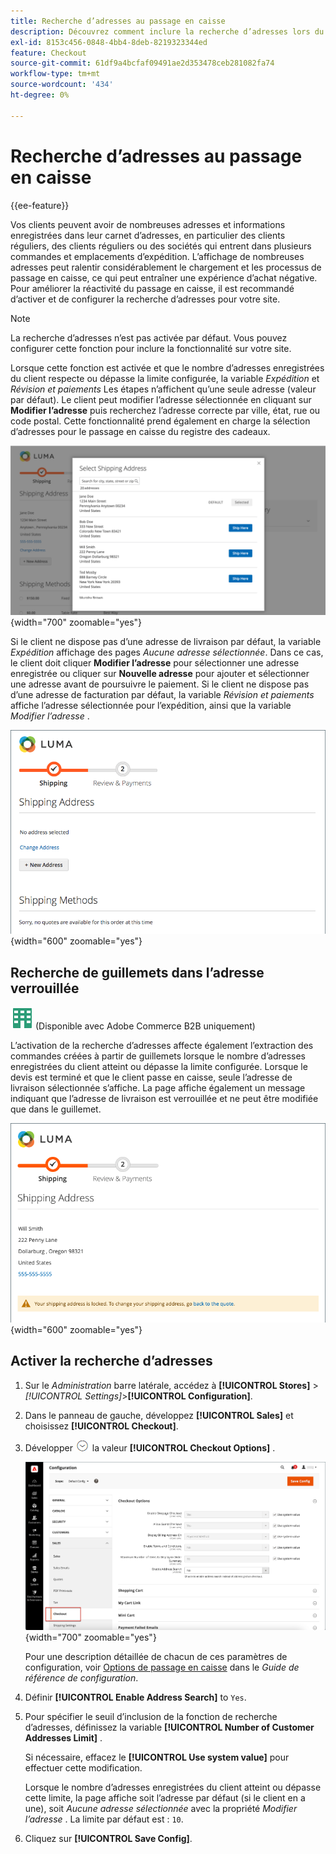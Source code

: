 ```yaml
---
title: Recherche d’adresses au passage en caisse
description: Découvrez comment inclure la recherche d’adresses lors du passage en caisse dans votre boutique.
exl-id: 8153c456-0848-4bb4-8deb-8219323344ed
feature: Checkout
source-git-commit: 61df9a4bcfaf09491ae2d353478ceb281082fa74
workflow-type: tm+mt
source-wordcount: '434'
ht-degree: 0%

---
```


# Recherche d’adresses au passage en caisse

{{ee-feature}}

Vos clients peuvent avoir de nombreuses adresses et informations enregistrées dans leur carnet d’adresses, en particulier des clients réguliers, des clients réguliers ou des sociétés qui entrent dans plusieurs commandes et emplacements d’expédition. L’affichage de nombreuses adresses peut ralentir considérablement le chargement et les processus de passage en caisse, ce qui peut entraîner une expérience d’achat négative. Pour améliorer la réactivité du passage en caisse, il est recommandé d’activer et de configurer la recherche d’adresses pour votre site.

>[!NOTE]
>
>La recherche d’adresses n’est pas activée par défaut. Vous pouvez configurer cette fonction pour inclure la fonctionnalité sur votre site.

Lorsque cette fonction est activée et que le nombre d’adresses enregistrées du client respecte ou dépasse la limite configurée, la variable _Expédition_ et _Révision et paiements_ Les étapes n’affichent qu’une seule adresse (valeur par défaut). Le client peut modifier l’adresse sélectionnée en cliquant sur **Modifier l’adresse** puis recherchez l’adresse correcte par ville, état, rue ou code postal. Cette fonctionnalité prend également en charge la sélection d’adresses pour le passage en caisse du registre des cadeaux.

![Extraction avec les adresses de livraison enregistrées affichées](./assets/storefront-checkout-address-search.png){width="700" zoomable="yes"}

Si le client ne dispose pas d’une adresse de livraison par défaut, la variable _Expédition_ affichage des pages _Aucune adresse sélectionnée_. Dans ce cas, le client doit cliquer **Modifier l’adresse** pour sélectionner une adresse enregistrée ou cliquer sur **Nouvelle adresse** pour ajouter et sélectionner une adresse avant de poursuivre le paiement. Si le client ne dispose pas d’une adresse de facturation par défaut, la variable _Révision et paiements_ affiche l’adresse sélectionnée pour l’expédition, ainsi que la variable _Modifier l’adresse_ .

![Passage en caisse sans message sélectionné](./assets/storefront-checkout-address-search-no-default.png){width="600" zoomable="yes"}

## Recherche de guillemets dans l’adresse verrouillée

![Adobe Commerce B2B](../assets/b2b.svg) (Disponible avec Adobe Commerce B2B uniquement)

L’activation de la recherche d’adresses affecte également l’extraction des commandes créées à partir de guillemets lorsque le nombre d’adresses enregistrées du client atteint ou dépasse la limite configurée. Lorsque le devis est terminé et que le client passe en caisse, seule l’adresse de livraison sélectionnée s’affiche. La page affiche également un message indiquant que l’adresse de livraison est verrouillée et ne peut être modifiée que dans le guillemet.

![Adresse de livraison verrouillée pour un devis](./assets/quote-checkout-shipping-address-locked.png){width="600" zoomable="yes"}

## Activer la recherche d’adresses

1. Sur le _Administration_ barre latérale, accédez à **[!UICONTROL Stores]** > _[!UICONTROL Settings]_>**[!UICONTROL Configuration]**.

1. Dans le panneau de gauche, développez **[!UICONTROL Sales]** et choisissez **[!UICONTROL Checkout]**.

1. Développer ![Sélecteur d’extension](../assets/icon-display-expand.png) la valeur **[!UICONTROL Checkout Options]** .

   ![Configuration - Options de passage en caisse](./assets/checkout-checkout-options.png){width="700" zoomable="yes"}

   Pour une description détaillée de chacun de ces paramètres de configuration, voir [Options de passage en caisse](../configuration-reference/sales/checkout.md#checkout-options) dans le _Guide de référence de configuration_.

1. Définir **[!UICONTROL Enable Address Search]** to `Yes`.

1. Pour spécifier le seuil d’inclusion de la fonction de recherche d’adresses, définissez la variable **[!UICONTROL Number of Customer Addresses Limit]** .

   Si nécessaire, effacez le **[!UICONTROL Use system value]** pour effectuer cette modification.

   Lorsque le nombre d’adresses enregistrées du client atteint ou dépasse cette limite, la page affiche soit l’adresse par défaut (si le client en a une), soit _Aucune adresse sélectionnée_ avec la propriété _Modifier l’adresse_ . La limite par défaut est : `10`.

1. Cliquez sur **[!UICONTROL Save Config]**.
